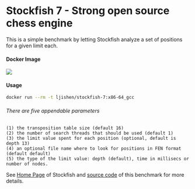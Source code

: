# Stockfish 7 - Strong open source chess engineThis is a simple benchmark by letting Stockfish analyze a set of positions for a given limit each.#### Docker Image[![](https://images.microbadger.com/badges/image/ljishen/stockfish-7:x86-64_gcc.svg)](http://microbadger.com/images/ljishen/stockfish-7:x86-64_gcc "Get your own image badge on microbadger.com")#### Usage```bashdocker run --rm -t ljishen/stockfish-7:x86-64_gcc```###### There are five appendable parameters```(1) the transposition table size (default 16)(2) the number of search threads that should be used (default 1)(3) the limit value spent for each position (optional, default is depth 13)(4) an optional file name where to look for positions in FEN format (default default)(5) the type of the limit value: depth (default), time in millisecs or number of nodes.```See [Home Page](https://stockfishchess.org/) of Stockfish and [source code](https://github.com/official-stockfish/Stockfish/blob/master/src/benchmark.cpp) of this benchmark for more details.